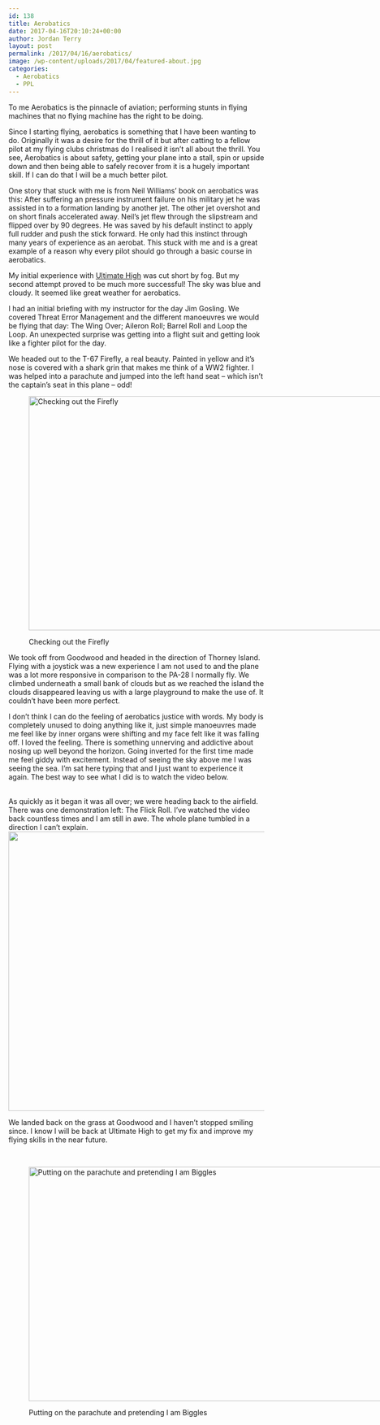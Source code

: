 ```yaml
---
id: 138
title: Aerobatics
date: 2017-04-16T20:10:24+00:00
author: Jordan Terry
layout: post
permalink: /2017/04/16/aerobatics/
image: /wp-content/uploads/2017/04/featured-about.jpg
categories:
  - Aerobatics
  - PPL
---
```

To me Aerobatics is the pinnacle of aviation; performing stunts in flying machines that no flying machine has the right to be doing.

Since I starting flying, aerobatics is something that I have been wanting to do. Originally it was a desire for the thrill of it but after catting to a fellow pilot at my flying clubs christmas do I realised it isn’t all about the thrill. You see, Aerobatics is about safety, getting your plane into a stall, spin or upside down and then being able to safely recover from it is a hugely important skill. If I can do that I will be a much better pilot.

One story that stuck with me is from Neil Williams’ book on aerobatics was this: After suffering an pressure instrument failure on his military jet he was assisted in to a formation landing by another jet. The other jet overshot and on short finals accelerated away. Neil’s jet flew through the slipstream and flipped over by 90 degrees. He was saved by his default instinct to apply full rudder and push the stick forward. He only had this instinct through many years of experience as an aerobat. This stuck with me and is a great example of a reason why every pilot should go through a basic course in aerobatics.

My initial experience with [Ultimate High](http://www.ultimatehigh.co.uk/) was cut short by fog. But my second attempt proved to be much more successful! The sky was blue and cloudy. It seemed like great weather for aerobatics.

I had an initial briefing with my instructor for the day Jim Gosling. We covered Threat Error Management and the different manoeuvres we would be flying that day: The Wing Over; Aileron Roll; Barrel Roll and Loop the Loop. An unexpected surprise was getting into a flight suit and getting look like a fighter pilot for the day.

We headed out to the T-67 Firefly, a real beauty. Painted in yellow and it’s nose is covered with a shark grin that makes me think of a WW2 fighter. I was helped into a parachute and jumped into the left hand seat &#8211; which isn’t the captain’s seat in this plane &#8211; odd!<figure id="attachment_139" class="thumbnail wp-caption alignnone" style="width: 1034px">

<img loading="lazy" class="wp-image-139 size-large" src="{{ site.baseurl }}/wp-content/uploads/2017/04/firefly-featured-1024x461.jpg" alt="Checking out the Firefly" width="1024" height="461" srcset="{{ site.baseurl }}/wp-content/uploads/2017/04/firefly-featured-1024x461.jpg 1024w, {{ site.baseurl }}/wp-content/uploads/2017/04/firefly-featured-300x135.jpg 300w, {{ site.baseurl }}/wp-content/uploads/2017/04/firefly-featured-768x346.jpg 768w, {{ site.baseurl }}/wp-content/uploads/2017/04/firefly-featured.jpg 2000w" sizes="(max-width: 1024px) 100vw, 1024px" /> <figcaption class="caption wp-caption-text">Checking out the Firefly</figcaption></figure> 

We took off from Goodwood and headed in the direction of Thorney Island. Flying with a joystick was a new experience I am not used to and the plane was a lot more responsive in comparison to the PA-28 I normally fly. We climbed underneath a small bank of clouds but as we reached the island the clouds disappeared leaving us with a large playground to make the use of. It couldn’t have been more perfect.

I don’t think I can do the feeling of aerobatics justice with words. My body is completely unused to doing anything like it, just simple manoeuvres made me feel like by inner organs were shifting and my face felt like it was falling off. I loved the feeling. There is something unnerving and addictive about nosing up well beyond the horizon. Going inverted for the first time made me feel giddy with excitement. Instead of seeing the sky above me I was seeing the sea. I’m sat here typing that and I just want to experience it again. The best way to see what I did is to watch the video below.

<center>
  <br />
</center>As quickly as it began it was all over; we were heading back to the airfield. There was one demonstration left: The Flick Roll. I’ve watched the video back countless times and I am still in awe. The whole plane tumbled in a direction I can’t explain.

<img loading="lazy" class="alignnone size-large wp-image-141" src="{{ site.baseurl }}/wp-content/uploads/2017/04/Screen-Shot-2017-04-16-at-21.07.23-1024x550.png" alt="" width="1024" height="550" srcset="{{ site.baseurl }}/wp-content/uploads/2017/04/Screen-Shot-2017-04-16-at-21.07.23-1024x550.png 1024w, {{ site.baseurl }}/wp-content/uploads/2017/04/Screen-Shot-2017-04-16-at-21.07.23-300x161.png 300w, {{ site.baseurl }}/wp-content/uploads/2017/04/Screen-Shot-2017-04-16-at-21.07.23-768x413.png 768w, {{ site.baseurl }}/wp-content/uploads/2017/04/Screen-Shot-2017-04-16-at-21.07.23.png 1280w" sizes="(max-width: 1024px) 100vw, 1024px" /> 

We landed back on the grass at Goodwood and I haven’t stopped smiling since. I know I will be back at Ultimate High to get my fix and improve my flying skills in the near future.

&nbsp;<figure id="attachment_140" class="thumbnail wp-caption alignnone" style="width: 1034px">

<img loading="lazy" class="wp-image-140 size-large" src="{{ site.baseurl }}/wp-content/uploads/2017/04/aerobatics-parachute-1024x461.jpg" alt="Putting on the parachute and pretending I am Biggles" width="1024" height="461" srcset="{{ site.baseurl }}/wp-content/uploads/2017/04/aerobatics-parachute-1024x461.jpg 1024w, {{ site.baseurl }}/wp-content/uploads/2017/04/aerobatics-parachute-300x135.jpg 300w, {{ site.baseurl }}/wp-content/uploads/2017/04/aerobatics-parachute-768x346.jpg 768w, {{ site.baseurl }}/wp-content/uploads/2017/04/aerobatics-parachute.jpg 2000w" sizes="(max-width: 1024px) 100vw, 1024px" /> <figcaption class="caption wp-caption-text">Putting on the parachute and pretending I am Biggles</figcaption></figure>